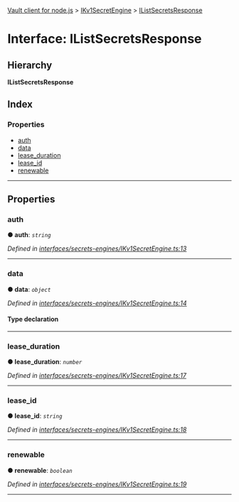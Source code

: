 [Vault client for node.js](../README.md) > [IKv1SecretEngine](../modules/ikv1secretengine.md) > [IListSecretsResponse](../interfaces/ikv1secretengine.ilistsecretsresponse.md)

# Interface: IListSecretsResponse

## Hierarchy

**IListSecretsResponse**

## Index

### Properties

* [auth](ikv1secretengine.ilistsecretsresponse.md#auth)
* [data](ikv1secretengine.ilistsecretsresponse.md#data)
* [lease_duration](ikv1secretengine.ilistsecretsresponse.md#lease_duration)
* [lease_id](ikv1secretengine.ilistsecretsresponse.md#lease_id)
* [renewable](ikv1secretengine.ilistsecretsresponse.md#renewable)

---

## Properties

<a id="auth"></a>

###  auth

**● auth**: *`string`*

*Defined in [interfaces/secrets-engines/IKv1SecretEngine.ts:13](https://github.com/theogravity/vault-client/blob/38077d0/src/interfaces/secrets-engines/IKv1SecretEngine.ts#L13)*

___
<a id="data"></a>

###  data

**● data**: *`object`*

*Defined in [interfaces/secrets-engines/IKv1SecretEngine.ts:14](https://github.com/theogravity/vault-client/blob/38077d0/src/interfaces/secrets-engines/IKv1SecretEngine.ts#L14)*

#### Type declaration

___
<a id="lease_duration"></a>

###  lease_duration

**● lease_duration**: *`number`*

*Defined in [interfaces/secrets-engines/IKv1SecretEngine.ts:17](https://github.com/theogravity/vault-client/blob/38077d0/src/interfaces/secrets-engines/IKv1SecretEngine.ts#L17)*

___
<a id="lease_id"></a>

###  lease_id

**● lease_id**: *`string`*

*Defined in [interfaces/secrets-engines/IKv1SecretEngine.ts:18](https://github.com/theogravity/vault-client/blob/38077d0/src/interfaces/secrets-engines/IKv1SecretEngine.ts#L18)*

___
<a id="renewable"></a>

###  renewable

**● renewable**: *`boolean`*

*Defined in [interfaces/secrets-engines/IKv1SecretEngine.ts:19](https://github.com/theogravity/vault-client/blob/38077d0/src/interfaces/secrets-engines/IKv1SecretEngine.ts#L19)*

___

